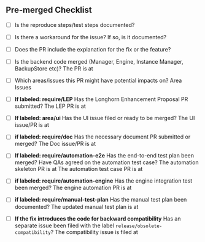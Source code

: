 ## Pre-merged Checklist
* [ ] Is the reproduce steps/test steps documented?

* [ ] Is there a workaround for the issue? If so, is it documented?

* [ ] Does the PR include the explanation for the fix or the feature?

* [ ] Is the backend code merged (Manager, Engine, Instance Manager, BackupStore etc)?
The PR is at

* [ ] Which areas/issues this PR might have potential impacts on?
Area
Issues

* [ ] **If labeled: require/LEP** Has the Longhorn Enhancement Proposal PR submitted?
The LEP PR is at

* [ ] **If labeled: area/ui** Has the UI issue filed or ready to be merged?
The UI issue/PR is at

* [ ] **if labeled: require/doc** Has the necessary document PR submitted or merged?
The Doc issue/PR is at

* [ ] **If labeled: require/automation-e2e** Has the end-to-end test plan been merged? Have QAs agreed on the automation test case?
The automation skeleton PR is at
The automation test case PR is at

* [ ] **if labeled: require/automation-engine** Has the engine integration test been merged?
The engine automation PR is at

* [ ] **if labeled: require/manual-test-plan** Has the manual test plan been documented?
The updated manual test plan is at

* [ ] **If the fix introduces the code for backward compatibility** Has an separate issue been filed with the label `release/obsolete-compatibility`?
The compatibility issue is filed at
